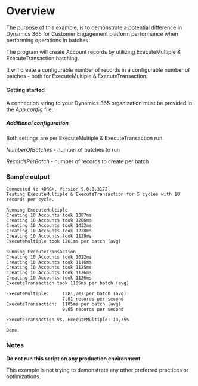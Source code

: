 # Overview #

The purpose of this example, is to demonstrate a potential difference in Dynamics 365 for Customer Engagement platform performance when performing operations in batches.

The program will create Account records by utilizing ExecuteMultiple & ExecuteTransaction batching.

It will create a configurable number of records in a configurable number of batches - both for ExecuteMultiple & ExecuteTransaction.

#### Getting started

A connection string to your Dynamics 365 organization must be provided in the *App.config* file.

##### Additional configuration
Both settings are per ExecuteMultiple & ExecuteTransaction run.

*NumberOfBatches* - number of batches to run

*RecordsPerBatch* - number of records to create per batch

### Sample output

```shell
Connected to <ORG>, Version 9.0.0.3172
Testing ExecuteMultiple & ExecuteTransaction for 5 cycles with 10 records per cycle.

Running ExecuteMultiple
Creating 10 Accounts took 1387ms
Creating 10 Accounts took 1206ms
Creating 10 Accounts took 1432ms
Creating 10 Accounts took 1228ms
Creating 10 Accounts took 1129ms
ExecuteMultiple took 1281ms per batch (avg)

Running ExecuteTransaction
Creating 10 Accounts took 1022ms
Creating 10 Accounts took 1116ms
Creating 10 Accounts took 1125ms
Creating 10 Accounts took 1126ms
Creating 10 Accounts took 1126ms
ExecuteTransaction took 1105ms per batch (avg)

ExecuteMultiple:     1281,2ms per batch (avg)
                     7,81 records per second
ExecuteTransaction:  1105ms per batch (avg)
                     9,05 records per second

ExecuteTransaction vs. ExecuteMultiple: 13,75%

Done.
```

### Notes

**Do not run this script on any production environment.**

This example is not trying to demonstrate any other preferred practices or optimizations.
